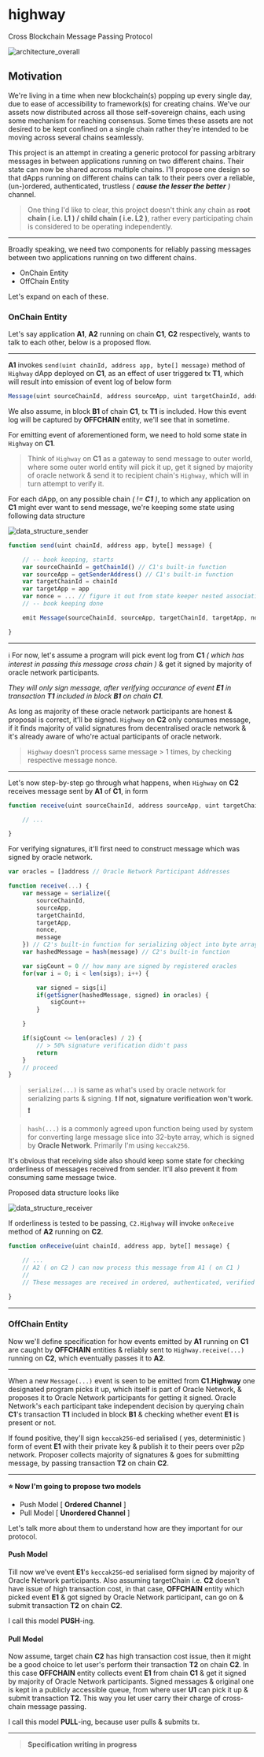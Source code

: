 # highway
Cross Blockchain Message Passing Protocol

![architecture_overall](./sc/architecture_overall.jpg)

## Motivation

We're living in a time when new blockchain(s) popping up every single day, due to ease of accessibility to framework(s) for creating chains. We've our assets now distributed across all those self-sovereign chains, each using some mechanism for reaching consensus. Some times these assets are not desired to be kept confined on a single chain rather they're intended to be moving across several chains seamlessly.

This project is an attempt in creating a generic protocol for passing arbitrary messages in between applications running on two different chains. Their state can now be shared across multiple chains. I'll propose one design so that dApps running on different chains can talk to their peers over a reliable, (un-)ordered, authenticated, trustless _( **cause the lesser the better** )_ channel.

> One thing I'd like to clear, this project doesn't think any chain as **root chain ( i.e. L1 ) / child chain ( i.e. L2 )**, rather every participating chain is considered to be operating independently.

---

Broadly speaking, we need two components for reliably passing messages between two applications running on two different chains.

- OnChain Entity
- OffChain Entity

Let's expand on each of these.

### OnChain Entity

Let's say application **A1**, **A2** running on chain **C1**, **C2** respectively, wants to talk to each other, below is a proposed flow.

---

**A1** invokes `send(uint chainId, address app, byte[] message)` method of `Highway` dApp deployed on **C1**, as an effect of user triggered tx **T1**, which will result into emission of event log of below form

```js
Message(uint sourceChainId, address sourceApp, uint targetChainId, address targetApp, uint nonce, bytes[] message)
```

We also assume, in block **B1** of chain **C1**, tx **T1** is included. How this event log will be captured by **OFFCHAIN** entity, we'll see that in sometime.

For emitting event of aforementioned form, we need to hold some state in `Highway` on **C1**.

> Think of `Highway` on **C1** as a gateway to send message to outer world, where some outer world entity will pick it up, get it signed by majority of oracle network & send it to recipient chain's `Highway`, which will in turn attempt to verify it.

For each dApp, on any possible chain _( != **C1** )_, to which any application on **C1** might ever want to send message, we're keeping some state using following data structure

![data_structure_sender](./sc/data_structure_sender.jpg)

```js
function send(uint chainId, address app, byte[] message) {

    // -- book keeping, starts
    var sourceChainId = getChainId() // C1's built-in function
    var sourceApp = getSenderAddress() // C1's built-in function
    var targetChainId = chainId
    var targetApp = app
    var nonce = ... // figure it out from state keeper nested associative array
    // -- book keeping done

    emit Message(sourceChainId, sourceApp, targetChainId, targetApp, nonce, message) // voila 🎉

}
```

---

ℹ️ For now, let's assume a program will pick event log from **C1** _( which has interest in passing this message cross chain )_ & get it signed by majority of oracle network participants. 

_They will only sign message, after verifying occurance of event **E1** in transaction **T1** included in block **B1** on chain **C1**._ 

As long as majority of these oracle network participants are honest & proposal is correct, it'll be signed. `Highway` on **C2** only consumes message, if it finds majority of valid signatures from decentralised oracle network & it's already aware of who're actual participants of oracle network.

> `Highway` doesn't process same message > 1 times, by checking respective message nonce.

---

Let's now step-by-step go through what happens, when `Highway` on **C2** receives message sent by **A1** of **C1**, in form

```js
function receive(uint sourceChainId, address sourceApp, uint targetChainId, address targetApp, uint nonce, byte[] message, byte[][] sigs) {

    // ...

}
```

For verifying signatures, it'll first need to construct message which was signed by oracle network.

```js
var oracles = []address // Oracle Network Participant Addresses

function receive(...) {
    var message = serialize({
        sourceChainId,
        sourceApp,
        targetChainId,
        targetApp,
        nonce,
        message
    }) // C2's built-in function for serializing object into byte array
    var hashedMessage = hash(message) // C2's built-in function

    var sigCount = 0 // how many are signed by registered oracles
    for(var i = 0; i < len(sigs); i++) {

        var signed = sigs[i]
        if(getSigner(hashedMessage, signed) in oracles) {
            sigCount++
        }

    }

    if(sigCount <= len(oracles) / 2) {
        // > 50% signature verification didn't pass
        return
    }
    // proceed
}
```

> `serialize(...)` is same as what's used by oracle network for serializing parts & signing. **❗️ If not, signature verification won't work. ❗️**

> `hash(...)` is a commonly agreed upon function being used by system for converting large message slice into 32-byte array, which is signed by **Oracle Network**. Primarily I'm using `keccak256`.

It's obvious that receiving side also should keep some state for checking orderliness of messages received from sender. It'll also prevent it from consuming same message twice.

Proposed data structure looks like

![data_structure_receiver](./sc/data_structure_receiver.jpg)

If orderliness is tested to be passing, `C2.Highway` will invoke `onReceive` method of **A2** running on **C2**.

```js
function onReceive(uint chainId, address app, byte[] message) {

    // ...
    // A2 ( on C2 ) can now process this message from A1 ( on C1 )
    //
    // These messages are received in ordered, authenticated, verified form

}
```

---

### OffChain Entity

Now we'll define specification for how events emitted by **A1** running on **C1** are caught by **OFFCHAIN** entities & reliably sent to `Highway.receive(...)` running on **C2**, which eventually passes it to **A2**.

---

When a new `Message(...)` event is seen to be emitted from **C1.Highway** one designated program picks it up, which itself is part of Oracle Network, & proposes it to Oracle Network participants for getting it signed. Oracle Network's each participant take independent decision by querying chain **C1**'s transaction **T1** included in block **B1** & checking whether event **E1** is present or not.

If found positive, they'll sign `keccak256`-ed serialised ( yes, deterministic ) form of event **E1** with their private key & publish it to their peers over p2p network. Proposer collects majority of signatures & goes for submitting message, by passing transaction **T2** on chain **C2**.

---

**⭐️ Now I'm going to propose two models**

- Push Model [ **Ordered Channel** ]
- Pull Model [ **Unordered Channel** ]

Let's talk more about them to understand how are they important for our protocol.

#### Push Model

Till now we've event **E1**'s `keccak256`-ed serialised form signed by majority of Oracle Network participants. Also assuming targetChain i.e. **C2** doesn't have issue of high transaction cost, in that case, **OFFCHAIN** entity which picked event **E1** & got signed by Oracle Network participant, can go on & submit transaction **T2** on chain **C2**.

I call this model **PUSH**-ing.

#### Pull Model

Now assume, target chain **C2** has high transaction cost issue, then it might be a good choice to let user's perform their transaction **T2** on chain **C2**. In this case **OFFCHAIN** entity collects event **E1** from chain **C1** & get it signed by majority of Oracle Network participants. Signed messages & original one is kept in a publicly accessible queue, from where user **U1** can pick it up & submit transaction **T2**. This way you let user carry their charge of cross-chain message passing.

I call this model **PULL**-ing, because user pulls & submits tx.

---

> **Specification writing in progress**
